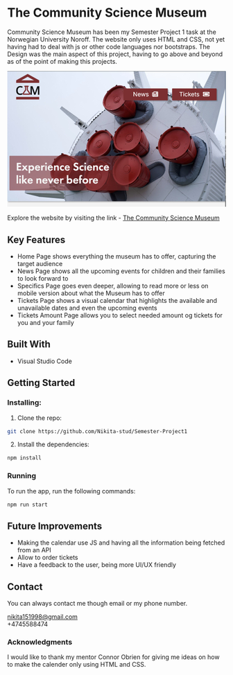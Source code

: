 # The Community Science Museum

Community Science Museum has been my Semester Project 1 task at the Norwegian University Noroff. The website only uses HTML and CSS, not yet having had to deal with js or other code languages nor bootstraps. The Design was the main aspect of this project, having to go above and beyond as of the point of making this projects.

![Image of the upper part of the website](./images-sp1/science-museum.jpg)

Explore the website by visiting the link - [The Community Science Museum](https://wonderful-begonia-be3d10.netlify.app/)

## Key Features

- Home Page shows everything the museum has to offer, capturing the target audience
- News Page shows all the upcoming events for children and their families to look forward to
- Specifics Page goes even deeper, allowing to read more or less on mobile version about what the Museum has to offer
- Tickets Page shows a visual calendar that highlights the available and unavailable dates and even the upcoming events
- Tickets Amount Page allows you to select needed amount og tickets for you and your family

## Built With

- Visual Studio Code

## Getting Started

### Installing:

1. Clone the repo:

```bash
git clone https://github.com/Nikita-stud/Semester-Project1
```

2. Install the dependencies:

```bash
npm install
```

### Running

To run the app, run the following commands:

```bash
npm run start
```

## Future Improvements

- Making the calendar use JS and having all the information being fetched from an API
- Allow to order tickets
- Have a feedback to the user, being more UI/UX friendly

## Contact

You can always contact me though email or my phone number.

nikita151998@gmail.com
<br>
+4745588474

### Acknowledgments

I would like to thank my mentor Connor Obrien for giving me ideas on how to make the calender only using HTML and CSS.

